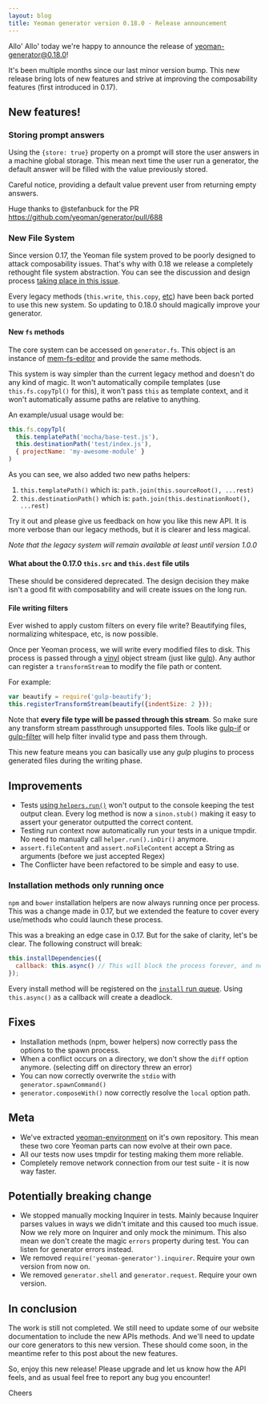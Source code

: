 ```yaml
---
layout: blog
title: Yeoman generator version 0.18.0 - Release announcement
---
```


Allo' Allo' today we're happy to announce the release of [yeoman-generator@0.18.0](https://www.npmjs.com/package/yeoman-generator)!

It's been multiple months since our last minor version bump. This new release bring lots of new features and strive at improving the composability features (first introduced in 0.17).

## New features!

### Storing prompt answers

Using the `{store: true}` property on a prompt will store the user answers in a machine global storage. This mean next time the user run a generator, the default answer will be filled with the value previously stored.

Careful notice, providing a default value prevent user from returning empty answers.

Huge thanks to @stefanbuck for the PR https://github.com/yeoman/generator/pull/688

### New File System

Since version 0.17, the Yeoman file system proved to be poorly designed to attack composability issues. That's why with 0.18 we release a completely rethought file system abstraction. You can see the discussion and design process [taking place in this issue](https://github.com/yeoman/generator/issues/658).

Every legacy methods (`this.write`, `this.copy`, [etc](https://yeoman.io/generator/actions.html)) have been back ported to use this new system. So updating to 0.18.0 should magically improve your generator.

#### New `fs` methods

The core system can be accessed on `generator.fs`. This object is an instance of [mem-fs-editor](https://github.com/SBoudrias/mem-fs-editor) and provide the same methods.

This system is way simpler than the current legacy method and doesn't do any kind of magic. It won't automatically compile templates (use `this.fs.copyTpl()` for this), it won't pass `this` as template context, and it won't automatically assume paths are relative to anything.

An example/usual usage would be:

```js
this.fs.copyTpl(
  this.templatePath('mocha/base-test.js'),
  this.destinationPath('test/index.js'),
  { projectName: 'my-awesome-module' }
)
```

As you can see, we also added two new paths helpers:

1. `this.templatePath()` which is: `path.join(this.sourceRoot(), ...rest)`
2. `this.destinationPath()` which is: `path.join(this.destinationRoot(), ...rest)`

Try it out and please give us feedback on how you like this new API. It is more verbose than our legacy methods, but it is clearer and less magical.

_Note that the legacy system will remain available at least until version 1.0.0_

#### What about the 0.17.0 `this.src` and `this.dest` file utils

These should be considered deprecated. The design decision they make isn't a good fit with composability and will create issues on the long run.

#### File writing filters

Ever wished to apply custom filters on every file write? Beautifying files, normalizing whitespace, etc, is now possible.

Once per Yeoman process, we will write every modified files to disk. This process is passed through a [vinyl](https://github.com/wearefractal/vinyl) object stream (just like [gulp](http://gulpjs.com/)). Any author can register a `transformStream` to modify the file path or content.

For example:

```js
var beautify = require('gulp-beautify');
this.registerTransformStream(beautify({indentSize: 2 }));
```

Note that **every file type will be passed through this stream**. So make sure any transform stream passthrough unsupported files. Tools like [gulp-if](https://github.com/robrich/gulp-if) or [gulp-filter](https://github.com/sindresorhus/gulp-filter) will help filter invalid type and pass them through.

This new feature means you can basically use any _gulp_ plugins to process generated files during the writing phase.

## Improvements

- Tests [using `helpers.run()`](https://yeoman.io/authoring/testing.html) won't output to the console keeping the test output clean. Every log method is now a `sinon.stub()` making it easy to assert your generator outputted the correct content.
- Testing run context now automatically run your tests in a unique tmpdir. No need to manually call `helper.run().inDir()` anymore.
- `assert.fileContent` and `assert.noFileContent` accept a String as arguments (before we just accepted Regex)
- The Conflicter have been refactored to be simple and easy to use.

### Installation methods only running once

`npm` and `bower` installation helpers are now always running once per process. This was a change made in 0.17, but we extended the feature to cover every use/methods who could launch these process.

This was a breaking an edge case in 0.17. But for the sake of clarity, let's be clear. The following construct will break:

```js
this.installDependencies({
  callback: this.async() // This will block the process forever, and node will fail
});
```

Every install method will be registered on the [`install` run queue](https://yeoman.io/authoring/running-context.html). Using `this.async()` as a callback will create a deadlock.

## Fixes

- Installation methods (npm, bower helpers) now correctly pass the options to the spawn process.
- When a conflict occurs on a directory, we don't show the `diff` option anymore. (selecting diff on directory threw an error)
- You can now correctly overwrite the `stdio` with `generator.spawnCommand()`
- `generator.composeWith()` now correctly resolve the `local` option path.

## Meta

- We've extracted [yeoman-environment](https://github.com/yeoman/environment) on it's own repository. This mean these two core Yeoman parts can now evolve at their own pace.
- All our tests now uses tmpdir for testing making them more reliable.
- Completely remove network connection from our test suite - it is now way faster.

## Potentially breaking change

- We stopped manually mocking Inquirer in tests. Mainly because Inquirer parses values in ways we didn't imitate and this caused too much issue. Now we rely more on Inquirer and only mock the minimum. This also mean we don't create the magic `errors` property during test. You can listen for generator errors instead.
- We removed `require('yeoman-generator').inquirer`. Require your own version from now on.
- We removed `generator.shell` and `generator.request`. Require your own version.

## In conclusion

The work is still not completed. We still need to update some of our website documentation to include the new APIs methods. And we'll need to update our core generators to this new version. These should come soon, in the meantime refer to this post about the new features.

So, enjoy this new release! Please upgrade and let us know how the API feels, and as usual feel free to report any bug you encounter!

Cheers
